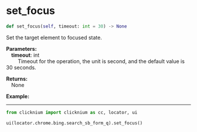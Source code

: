 # set_focus
```python
def set_focus(self, timeout: int = 30) -> None
```  

Set the target element to focused state.

**Parameters:**  
    &emsp;**timeout**: int  
        &emsp;&emsp; Timeout for the operation, the unit is second, and the default value is 30 seconds.   

**Returns:**  
    &emsp;None

**Example:**
***
```python
from clicknium import clicknium as cc, locator, ui

ui(locator.chrome.bing.search_sb_form_q).set_focus()
```